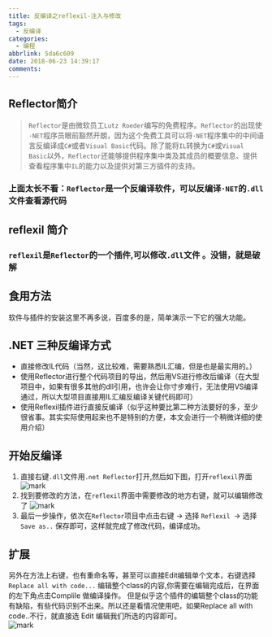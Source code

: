 ```yaml
---
title: 反编译之reflexil-注入与修改
tags:
  - 反编译
categories:
  - 编程
abbrlink: 5da6c609
date: 2018-06-23 14:39:17
comments:
---
```


## Reflector简介
>`Reflector`是由微软员工`Lutz Roeder`编写的免费程序。<!-- more -->`Reflector`的出现使`·NET`程序员眼前豁然开朗，因为这个免费工具可以将`·NET`程序集中的中间语言反编译成`C#`或者`Visual Basic`代码。除了能将`IL`转换为`C#`或`Visual Basic`以外，`Reflector`还能够提供程序集中类及其成员的概要信息、提供查看程序集中`IL`的能力以及提供对第三方插件的支持。  

### **上面太长不看**：`Reflector`是一个反编译软件，可以反编译`·NET`的`.dll`文件查看源代码  

## reflexil 简介

### `reflexil`是`Reflector`的一个插件,可以修改`.dll`文件 。没错，就是破解

## 食用方法
软件与插件的安装这里不再多说，百度多的是，简单演示一下它的强大功能。

## .NET 三种反编译方式
* 直接修改IL代码（当然，这比较难，需要熟悉IL汇编，但是也是最实用的。）
* 使用Reflector进行整个代码项目的导出，然后用VS进行修改后编译（在大型项目中，如果有很多其他的dll引用，也许会让你寸步难行，无法使用VS编译通过，所以大型项目直接用IL汇编反编译关键代码即可）
* 使用Reflexil插件进行直接反编译（似乎这种要比第二种方法要好的多，至少很省事。其实实际使用起来也不是特别的方便，本文会进行一个稍微详细的使用介绍）
## 开始反编译
1. 直接右键`.dll`文件用`.net Reflector`打开,然后如下图，打开`reflexil`界面  
![mark](/../../Photos/180623/8I8hbIeJjJ.png)
2. 找到要修改的方法，在`reflexil`界面中需要修改的地方右键，就可以编辑修改了
![mark](/../../Photos/180623/6H8mBgckF3.png)
3. 最后一步操作，依次在`Reflector`项目中点击右键 -> 选择 `Reflexil `-> 选择 `Save as..`
保存即可，这样就完成了修改代码，编译成功。
## 扩展

另外在方法上右键，也有重命名等，甚至可以直接Edit编辑单个文本，右键选择`Replace all with code...` 编辑整个class的内容,你需要在编辑完成后，在界面的左下角点击Complile 做编译操作。
但是似乎这个插件的编辑整个class的功能有缺陷，有些代码识别不出来。所以还是看情况使用吧，如果Replace all with code..不行，就直接选 Edit 编辑我们所选的内容即可。  
![mark](/../../Photos/180623/jK2jAfC05D.png)